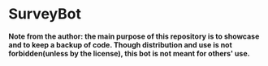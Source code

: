# SurveyBot

**Note from the author: the main purpose of this repository is to showcase and to keep a backup of code. Though distribution and use is not forbidden(unless by the license), this bot is not meant for others' use.**
